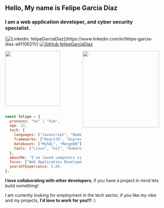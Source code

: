 <h2> Hello, My name is Felipe Garcia Diaz </h2>
<h3> I am a web application developer, and cyber security specialist.
</h3>


[![Linkedin: felipeGarciaDiaz](https://img.shields.io/badge/-felipeGarciaDiaz-blue?style=flat-square&logo=Linkedin&logoColor=white&link=[https://www.linkedin.com/in/felipe-garcia-diaz-a91106211/](https://www.linkedin.com/in/felipe-garcia-diaz-a91106211/))](https://www.linkedin.com/in/felipe-garcia-diaz-a91106211/)
[![GitHub felipeGarciaDiaz](https://img.shields.io/github/followers/felipeGarciaDiaz?label=follow&style=social)](https://github.com/felipeGarciaDiaz)

<img align="right" src="https://media.giphy.com/media/WUlplcMpOCEmTGBtBW/giphy.gif" width="250"/>
 
<img height="180em" src="https://github-readme-stats.vercel.app/api?username=felipeGarciaDiaz&show_icons=true&&count_private=true&include_all_commits=true&title_color=E96479&icon_color=4D455D&text_color=4D455D&border_color=D8D9CF&border_radius=10" />

 
 
```javascript

const felipe = {
  pronouns: "he" | "him",
  age: 23,
  tech: {
    languages: ["Javascript", "NodeJS", "PHP", "HTML5", "CSS3", "Python", "GDScript", ],
    frameworks: ["ReactJS", "ExpressJS", "Phaser3"],
    databases: ["MySQL", "MongoDB"],
    tools: ["Linux", "Git", "Kubernetes", "Godot", "Figma", "Photoshop"],
  },
  aboutMe: "I've loved computers since I was a kid. I am proud that I can say I've found my calling in life.",
  focus: ["Web Application Development", "Game Development", "Cyber Security"],
  yearsOfExperience: 5.00,
};
```

<p><b>I love collaborating with other developers</b>, if you have a project in mind lets build something!</p>
<p>I am currently looking for employment in the tech sector, if you like my vibe and my projects, <b>I'd love to work for you!!!</b> :) </p>
